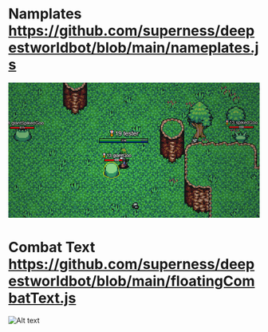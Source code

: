 # Namplates https://github.com/superness/deepestworldbot/blob/main/nameplates.js
![Alt text](nameplates.PNG?raw=true "nameplates example")

# Combat Text https://github.com/superness/deepestworldbot/blob/main/floatingCombatText.js
![Alt text](combattext.gif?raw=true "nameplates example")
